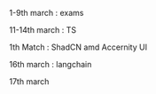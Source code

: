 
1-9th march : exams 

11-14th march : TS 

1th Match : ShadCN amd Accernity UI 

16th march : langchain

17th march 
